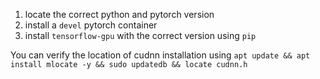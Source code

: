 1. locate the correct python and pytorch version
2. install a `devel` pytorch container
3. install `tensorflow-gpu` with the correct version using `pip`

You can verify the location of cudnn installation using `apt update && apt install mlocate -y && sudo updatedb && locate cudnn.h`

